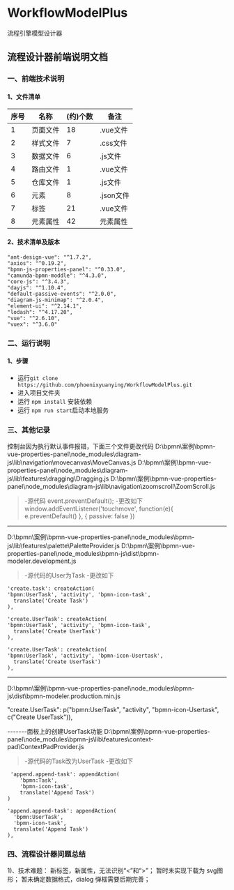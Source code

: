 # WorkflowModelPlus
流程引擎模型设计器
## 流程设计器前端说明文档
### 一、前端技术说明
#### 1、文件清单

序号 | 名称 | (约)个数 | 备注
---|---|---|---
1 | 页面文件 | 18 | .vue文件
2 | 样式文件 | 7 | .css文件
3 | 数据文件 | 6 | .js文件
4 | 路由文件 | 1 | .vue文件
5 | 仓库文件 | 1 | .js文件
6 | 元素 | 8 | .json文件
7 | 标签 | 21 | .vue文件
8 | 元素属性 | 42 | 元素属性

#### 2、技术清单及版本
    "ant-design-vue": "^1.7.2",
    "axios": "^0.19.2",
    "bpmn-js-properties-panel": "^0.33.0",
    "camunda-bpmn-moddle": "^4.3.0",
    "core-js": "^3.4.3",
    "dayjs": "^1.10.4",
    "default-passive-events": "^2.0.0",
    "diagram-js-minimap": "^2.0.4",
    "element-ui": "^2.14.1",
    "lodash": "^4.17.20",
    "vue": "^2.6.10",
    "vuex": "^3.6.0"

### 二、运行说明
#### 1、步骤
- 运行`git clone https://github.com/phoenixyuanying/WorkflowModelPlus.git`
- 进入项目文件夹
- 运行 `npm install` 安装依赖
- 运行 `npm run start`启动本地服务

### 三、其他记录
控制台因为执行默认事件报错，下面三个文件更改代码
D:\bpmn\案例\bpmn-vue-properties-panel\node_modules\diagram-js\lib\navigation\movecanvas\MoveCanvas.js
D:\bpmn\案例\bpmn-vue-properties-panel\node_modules\diagram-js\lib\features\dragging\Dragging.js
D:\bpmn\案例\bpmn-vue-properties-panel\node_modules\diagram-js\lib\navigation\zoomscroll\ZoomScroll.js

  > -源代码 event.preventDefault();
  > -更改如下
  window.addEventListener('touchmove',  function(e){
    e.preventDefault()
  }, 
  { passive: false })

-------
D:\bpmn\案例\bpmn-vue-properties-panel\node_modules\bpmn-js\lib\features\palette\PaletteProvider.js
D:\bpmn\案例\bpmn-vue-properties-panel\node_modules\bpmn-js\dist\bpmn-modeler.development.js
> -源代码的User为Task
> -更改如下
  ```
'create.task': createAction(
  'bpmn:UserTask', 'activity', 'bpmn-icon-task',
    translate('Create Task')
),

'create.UserTask': createAction(
  'bpmn:UserTask', 'activity', 'bpmn-icon-task',
    translate('Create UserTask')
),

'create.UserTask': createAction(
  'bpmn:UserTask', 'activity', 'bpmn-icon-Usertask',
    translate('Create UserTask')
),
```
-------
D:\bpmn\案例\bpmn-vue-properties-panel\node_modules\bpmn-js\dist\bpmn-modeler.production.min.js

"create.UserTask": p("bpmn:UserTask", "activity", "bpmn-icon-Usertask", c("Create UserTask")),

-------面板上的创建UserTask功能
D:\bpmn\案例\bpmn-vue-properties-panel\node_modules\bpmn-js\lib\features\context-pad\ContextPadProvider.js
> -源代码的Task改为UserTask
> -更改如下
```
 'append.append-task': appendAction(
    'bpmn:Task',
    'bpmn-icon-task',
    translate('Append Task')
)

'append.append-task': appendAction(
  'bpmn:UserTask',
  'bpmn-icon-task',
  translate('Append Task')
),
```
### 四、流程设计器问题总结
1)、技术难题：
新标签，新属性，无法识别“<”和“>”； 
暂时未实现下载为 svg图形；
暂未确定数据格式，dialog 弹框需要后期完善；

